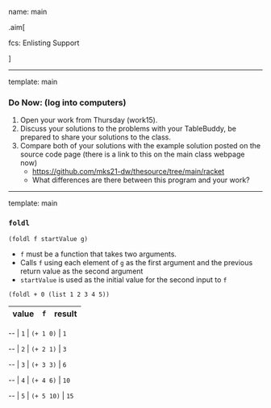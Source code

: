name: main

.aim[<div>
fcs: Enlisting Support
</div>]

---
template: main

### Do Now: (log into computers)

1. Open your work from Thursday (work15).
2. Discuss your solutions to the problems with your TableBuddy, be prepared to share your solutions to the class.
3. Compare both of your solutions with the example solution posted on the source code page (there is a link to this on the main class webpage now)
   - <https://github.com/mks21-dw/thesource/tree/main/racket>
   - What differences are there between this program and your work?


---
template: main

### `foldl`

`(foldl f startValue g)`
- `f` must be a function that takes two arguments.
- Calls `f` using each element of `g` as the first argument and the previous return value as the second argument
- `startValue` is used as the initial value for the second input to `f`

`(foldl + 0 (list 1 2 3 4 5))`

| value |  `f` |  result
| ---   | ---  | ---

--
| `1` | `(+ 1 0)` | `1`

--
| `2` | `(+ 2 1)` | `3`

--
| `3` | `(+ 3 3)` | `6`

--
| `4` | `(+ 4 6)` | `10`

--
| `5` | `(+ 5 10)` | `15`
